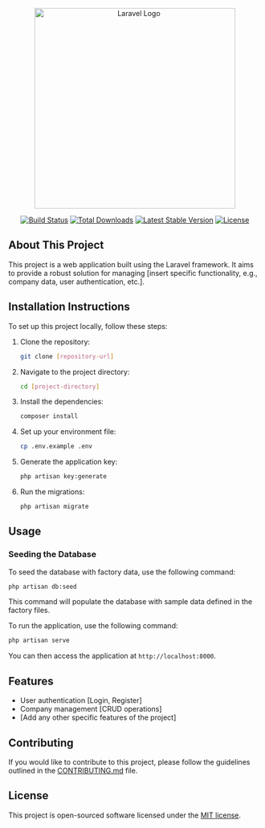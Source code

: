 <p align="center"><a href="https://laravel.com" target="_blank"><img src="https://raw.githubusercontent.com/laravel/art/master/logo-lockup/5%20SVG/2%20CMYK/1%20Full%20Color/laravel-logolockup-cmyk-red.svg" width="400" alt="Laravel Logo"></a></p>

<p align="center">
<a href="https://github.com/laravel/framework/actions"><img src="https://github.com/laravel/framework/workflows/tests/badge.svg" alt="Build Status"></a>
<a href="https://packagist.org/packages/laravel/framework"><img src="https://img.shields.io/packagist/dt/laravel/framework" alt="Total Downloads"></a>
<a href="https://packagist.org/packages/laravel/framework"><img src="https://img.shields.io/packagist/v/laravel/framework" alt="Latest Stable Version"></a>
<a href="https://packagist.org/packages/laravel/framework"><img src="https://img.shields.io/packagist/l/laravel/framework" alt="License"></a>
</p>

## About This Project

This project is a web application built using the Laravel framework. It aims to provide a robust solution for managing [insert specific functionality, e.g., company data, user authentication, etc.]. 

## Installation Instructions

To set up this project locally, follow these steps:

1. Clone the repository:
   ```bash
   git clone [repository-url]
   ```
2. Navigate to the project directory:
   ```bash
   cd [project-directory]
   ```
3. Install the dependencies:
   ```bash
   composer install
   ```
4. Set up your environment file:
   ```bash
   cp .env.example .env
   ```
5. Generate the application key:
   ```bash
   php artisan key:generate
   ```
6. Run the migrations:
   ```bash
   php artisan migrate
   ```

## Usage

### Seeding the Database
To seed the database with factory data, use the following command:
```bash
php artisan db:seed
```
This command will populate the database with sample data defined in the factory files.

To run the application, use the following command:
```bash
php artisan serve
```
You can then access the application at `http://localhost:8000`.

## Features

- User authentication [Login, Register]
- Company management [CRUD operations]
- [Add any other specific features of the project]

## Contributing

If you would like to contribute to this project, please follow the guidelines outlined in the [CONTRIBUTING.md](CONTRIBUTING.md) file.

## License

This project is open-sourced software licensed under the [MIT license](https://opensource.org/licenses/MIT).
